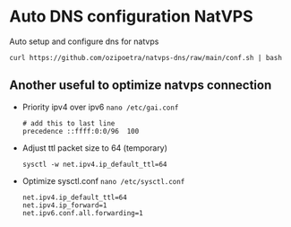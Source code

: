 # Auto DNS configuration NatVPS
Auto setup and configure dns for natvps
```
curl https://github.com/ozipoetra/natvps-dns/raw/main/conf.sh | bash
```

## Another useful to optimize natvps connection
* Priority ipv4 over ipv6
  `nano /etc/gai.conf`
  ```
  # add this to last line
  precedence ::ffff:0:0/96  100
  ```
* Adjust ttl packet size to 64 (temporary)
  ```
  sysctl -w net.ipv4.ip_default_ttl=64
  ```
* Optimize sysctl.conf
  `nano /etc/sysctl.conf`
  ```
  net.ipv4.ip_default_ttl=64
  net.ipv4.ip_forward=1
  net.ipv6.conf.all.forwarding=1
  ```
